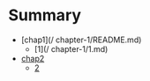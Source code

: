 # Summary

* [chap1](/ chapter-1/README.md)
  * [1](/ chapter-1/1.md)
* [chap2](/chapter-2/README.md)
  * [2](/chapter-2/2.md)



